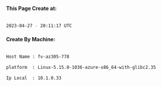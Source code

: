 
   
#### This Page Create at:

```bash

2023-04-27 - 20:11:17 UTC

```

#### Create By Machine:

```bash

Host Name : fv-az305-778

platform  : Linux-5.15.0-1036-azure-x86_64-with-glibc2.35

Ip Local  : 10.1.0.33

```

